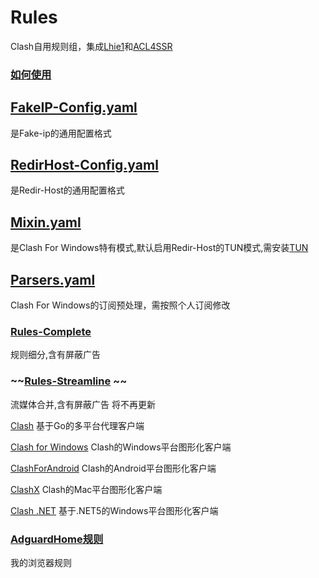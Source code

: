 # Rules
Clash自用规则组，集成[Lhie1](https://github.com/lhie1/Rules)和[ACL4SSR](https://github.com/ACL4SSR/ACL4SSR)

### [如何使用](https://github.com/zzcabc/Rules/tree/main/HowToUse.md)

## [FakeIP-Config.yaml](https://github.com/zzcabc/Rules/tree/main/FakeIP-Config.yaml)

是Fake-ip的通用配置格式

## [RedirHost-Config.yaml](https://github.com/zzcabc/Rules/tree/main/RedirHost-Config.yaml)

是Redir-Host的通用配置格式

## [Mixin.yaml](https://github.com/zzcabc/Rules/tree/main/Mixin.yaml)

是Clash For Windows特有模式,默认启用Redir-Host的TUN模式,需安装[TUN](https://www.wintun.net/)

## [Parsers.yaml](https://github.com/zzcabc/Rules/tree/main/Parsers.yaml)

Clash For Windows的订阅预处理，需按照个人订阅修改

### [Rules-Complete](https://github.com/zzcabc/Rules/tree/main/Rules-Complete) 
规则细分,含有屏蔽广告

### ~~[Rules-Streamline](https://github.com/zzcabc/Rules/tree/main/Rules-Streamline) ~~
流媒体合并,含有屏蔽广告 将不再更新


[Clash](https://github.com/Dreamacro/clash) 基于Go的多平台代理客户端

[Clash for Windows](https://github.com/Fndroid/clash_for_windows_pkg) Clash的Windows平台图形化客户端

[ClashForAndroid](https://github.com/Kr328/ClashForAndroid) Clash的Android平台图形化客户端

[ClashX](https://github.com/yichengchen/clashX) Clash的Mac平台图形化客户端

[Clash .NET](https://github.com/ClashDotNetFramework/ClashDotNetFramework) 基于.NET5的Windows平台图形化客户端


### [AdguardHome规则](https://github.com/zzcabc/Rules/tree/main/AdGuardHome.json)

我的浏览器规则

